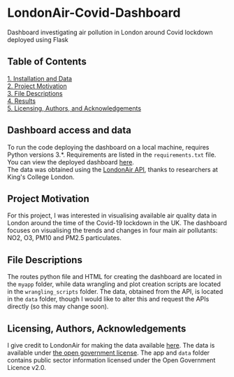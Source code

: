 # LondonAir-Covid-Dashboard
Dashboard investigating air pollution in London around Covid lockdown deployed using Flask

## Table of Contents
[1. Installation and Data](#installation-and-data) \
[2. Project Motivation](#project-motivation) \
[3. File Descriptions](#file-descriptions) \
[4. Results](#results) \
[5. Licensing, Authors, and Acknowledgements](#licensing) 


## Dashboard access and data
To run the code deploying the dashboard on a local machine, requires Python versions 3.\*. Requirements are listed in the `requirements.txt` file. 
You can view the deployed dashboard [here](https://london-air-covid-webapp.herokuapp.com/). 
\
The data was obtained using the [LondonAir API](https://www.londonair.org.uk/LondonAir/API/), thanks to researchers at King's College London.

## Project Motivation
For this project, I was interested in visualising available air quality data in London around the time of the Covid-19 lockdown in the UK. The dashboard focuses on visualising the trends and changes in four main air pollutants: NO2, O3, PM10 and PM2.5 particulates. 

## File Descriptions
The routes python file and HTML for creating the dashboard are located in the `myapp` folder, while data wrangling and plot creation scripts are located in the `wrangling_scripts` folder. The data, obtained from the API, is located in the `data` folder, though I would like to alter this and request the APIs directly (so this may change soon).


## Licensing, Authors, Acknowledgements <a name="licensing"></a>
I give credit to LondonAir for making the data available [here](http://api.erg.kcl.ac.uk/AirQuality/help). The data is available under [the open government license](http://www.nationalarchives.gov.uk/doc/open-government-licence/version/2/).
The app and `data` folder contains public sector information licensed under the Open Government Licence v2.0.
